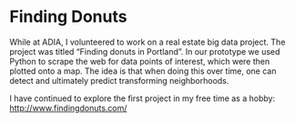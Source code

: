 
# Finding Donuts

While at ADIA, I volunteered to work on a real estate big data project. The project was titled “Finding donuts in Portland”. In our prototype we used Python to scrape the web for data points of interest, which were then plotted onto a map. The idea is that when doing this over time, one can detect and ultimately predict transforming neighborhoods.

I have continued to explore the first project in my free time as a hobby: http://www.findingdonuts.com/ 
